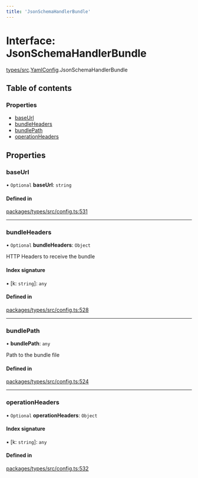 ```yaml
---
title: 'JsonSchemaHandlerBundle'
---
```


# Interface: JsonSchemaHandlerBundle

[types/src](../modules/types_src).[YamlConfig](../modules/types_src.YamlConfig).JsonSchemaHandlerBundle

## Table of contents

### Properties

- [baseUrl](types_src.YamlConfig.JsonSchemaHandlerBundle#baseurl)
- [bundleHeaders](types_src.YamlConfig.JsonSchemaHandlerBundle#bundleheaders)
- [bundlePath](types_src.YamlConfig.JsonSchemaHandlerBundle#bundlepath)
- [operationHeaders](types_src.YamlConfig.JsonSchemaHandlerBundle#operationheaders)

## Properties

### baseUrl

• `Optional` **baseUrl**: `string`

#### Defined in

[packages/types/src/config.ts:531](https://github.com/Urigo/graphql-mesh/blob/master/packages/types/src/config.ts#L531)

___

### bundleHeaders

• `Optional` **bundleHeaders**: `Object`

HTTP Headers to receive the bundle

#### Index signature

▪ [k: `string`]: `any`

#### Defined in

[packages/types/src/config.ts:528](https://github.com/Urigo/graphql-mesh/blob/master/packages/types/src/config.ts#L528)

___

### bundlePath

• **bundlePath**: `any`

Path to the bundle file

#### Defined in

[packages/types/src/config.ts:524](https://github.com/Urigo/graphql-mesh/blob/master/packages/types/src/config.ts#L524)

___

### operationHeaders

• `Optional` **operationHeaders**: `Object`

#### Index signature

▪ [k: `string`]: `any`

#### Defined in

[packages/types/src/config.ts:532](https://github.com/Urigo/graphql-mesh/blob/master/packages/types/src/config.ts#L532)
